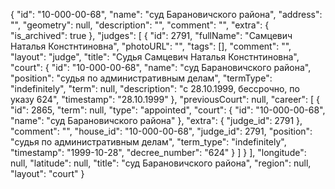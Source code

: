 {
    "id": "10-000-00-68",
    "name": "суд Барановичского района",
    "address": "",
    "geometry": null,
    "description": "",
    "comment": "",
    "extra": {
        "is_archived": true
    },
    "judges": [
        {
            "id": 2791,
            "fullName": "Самцевич Наталья Констнтиновна",
            "photoURL": "",
            "tags": [],
            "comment": "",
            "layout": "judge",
            "title": "Судья Самцевич Наталья Констнтиновна",
            "court": {
                "id": "10-000-00-68",
                "name": "суд Барановичского района",
                "position": "судья по административным делам",
                "termType": "indefinitely",
                "term": null,
                "description": "c 28.10.1999, бессрочно, по указу 624",
                "timestamp": "28.10.1999"
            },
            "previousCourt": null,
            "career": [
                {
                    "id": 2865,
                    "term": null,
                    "type": "appointed",
                    "court": {
                        "id": "10-000-00-68",
                        "name": "суд Барановичского района"
                    },
                    "extra": {
                        "judge_id": 2791
                    },
                    "comment": "",
                    "house_id": "10-000-00-68",
                    "judge_id": 2791,
                    "position": "судья по административным делам",
                    "term_type": "indefinitely",
                    "timestamp": "1999-10-28",
                    "decree_number": "624"
                }
            ]
        }
    ],
    "longitude": null,
    "latitude": null,
    "title": "суд Барановичского района",
    "region": null,
    "layout": "court"
}